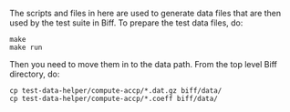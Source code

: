 The scripts and files in here are used to generate data files that are then used by the test suite in Biff. To prepare the test data files, do:

```
make
make run
```

Then you need to move them in to the data path. From the top level Biff directory, do:

```
cp test-data-helper/compute-accp/*.dat.gz biff/data/
cp test-data-helper/compute-accp/*.coeff biff/data/
```
